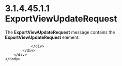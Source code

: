 <html dir="LTR" xmlns:mshelp="http://msdn.microsoft.com/mshelp" xmlns:ddue="http://ddue.schemas.microsoft.com/authoring/2003/5" xmlns:xlink="http://www.w3.org/1999/xlink" xmlns:tool="http://www.microsoft.com/tooltip">
    <head>
        <meta http-equiv="Content-Type" content="text/html; CHARSET=utf-8"></meta>
        <meta name="save" content="history"></meta>
        <title>3.1.4.45.1.1 ExportViewUpdateRequest</title>
        <xml>
            <mshelp:toctitle title="3.1.4.45.1.1 ExportViewUpdateRequest"></mshelp:toctitle>
            <mshelp:rltitle title="[MS-SSMDSWS-15]: ExportViewUpdateRequest"></mshelp:rltitle>
            <mshelp:keyword index="A" term="070eff39-3bb9-4cdb-98d6-baf35559265b"></mshelp:keyword>
            <mshelp:attr name="DCSext.ContentType" value="open specification"></mshelp:attr>
            <mshelp:attr name="AssetID" value="070eff39-3bb9-4cdb-98d6-baf35559265b"></mshelp:attr>
            <mshelp:attr name="TopicType" value="kbRef"></mshelp:attr>
            <mshelp:attr name="DCSext.Title" value="[MS-SSMDSWS-15]: ExportViewUpdateRequest" />
        </xml>
    </head>
    <body>
        <div id="header">
            <h1 class="heading">3.1.4.45.1.1 ExportViewUpdateRequest</h1>
        </div>
        <div id="mainSection">
            <div id="mainBody">
                <div id="allHistory" class="saveHistory"></div>
                <div id="sectionSection0" class="section" name="collapseableSection">
                    

<p>The <b>ExportViewUpdateRequest</b> message contains the <b>ExportViewUpdateRequest</b>
element. </p>


                </div>
            </div>
        </div>
    </body>
</html>